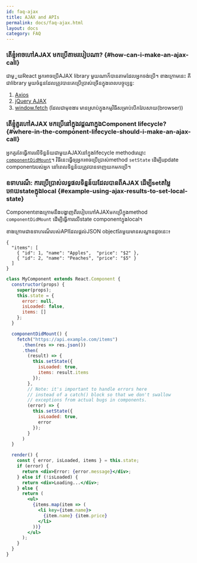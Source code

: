 ```yaml
---
id: faq-ajax
title: AJAX and APIs
permalink: docs/faq-ajax.html
layout: docs
category: FAQ
---
```


### តើខ្ញ៉ំអាចហៅAJAX មកប្រើតាមរបៀបណា? {#how-can-i-make-an-ajax-call}

ជាមូួយReact អ្នកអាចប្រើAJAX library មួយណាក៏បានតាមដែលអ្នកចង់ប្រើ។ ខាងក្រោមនេះ គីជាlibrary មួយចំនូនដែលត្រូវបានគេប្រើប្រាស់ច្រើនក្នុងពេលបច្ចុប្បន្ន:
  1. [Axios](https://github.com/axios/axios)
  2. [jQuery AJAX](https://api.jquery.com/jQuery.ajax/)
  3. [window.fetch](https://developer.mozilla.org/en-US/docs/Web/API/Fetch_API) (ដែលជាមុខងារ មានស្រាប់ក្នុងកម្មវិធីសម្រាប់បើកវែបសាយ(browser))

### តើខ្ញ៉ំគួរហៅAJAX មកប្រើនៅក្នុងវដ្ដណាក្នុងComponent lifecycle? {#where-in-the-component-lifecycle-should-i-make-an-ajax-call}

អ្នកគួរតែធ្វើការលើទិន្នន័យជាមួយAJAXនៅក្នុងlifecycle methodឈ្មោះ [`componentDidMount`](/docs/react-component.html#mounting)។ វិធីនេះធ្វើឲ្យអ្នកអាចប្រើប្រាស់method `setState` ដើម្បីupdate componentរបស់អ្នក នៅពេលទិន្នន័យត្រូវបានទាញយកមកប្រើ។

### ឧទាហរណ៏: ការប្រើប្រាស់លទ្ធផលទិន្នន័យដែលបានពីAJAX ដើម្បីsetតម្លៃអោយstateក្នុងlocal {#example-using-ajax-results-to-set-local-state}

Componentខាងក្រោមនឹងបង្ហាញពីរបៀបហៅAJAXមកប្រើក្នុងmethod `componentDidMount` ដើម្បីធ្វើការលើstate componentក្នុងlocal។

ខាងក្រោមជាឧទាហរណ៏របស់APIដែលផ្ដល់JSON objectតែមួយមានសណ្ឋានដូចនេះ៖

```
{
  "items": [
    { "id": 1, "name": "Apples",  "price": "$2" },
    { "id": 2, "name": "Peaches", "price": "$5" }
  ]
}
```

```jsx
class MyComponent extends React.Component {
  constructor(props) {
    super(props);
    this.state = {
      error: null,
      isLoaded: false,
      items: []
    };
  }

  componentDidMount() {
    fetch("https://api.example.com/items")
      .then(res => res.json())
      .then(
        (result) => {
          this.setState({
            isLoaded: true,
            items: result.items
          });
        },
        // Note: it's important to handle errors here
        // instead of a catch() block so that we don't swallow
        // exceptions from actual bugs in components.
        (error) => {
          this.setState({
            isLoaded: true,
            error
          });
        }
      )
  }

  render() {
    const { error, isLoaded, items } = this.state;
    if (error) {
      return <div>Error: {error.message}</div>;
    } else if (!isLoaded) {
      return <div>Loading...</div>;
    } else {
      return (
        <ul>
          {items.map(item => (
            <li key={item.name}>
              {item.name} {item.price}
            </li>
          ))}
        </ul>
      );
    }
  }
}
```
